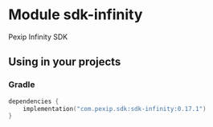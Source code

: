 # Module sdk-infinity

Pexip Infinity SDK

## Using in your projects

### Gradle

```kotlin
dependencies {
    implementation("com.pexip.sdk:sdk-infinity:0.17.1")
}
```

